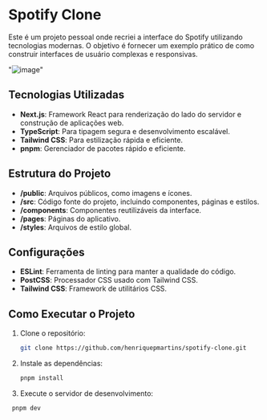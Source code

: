 # Spotify Clone

Este é um projeto pessoal onde recriei a interface do Spotify utilizando tecnologias modernas. O objetivo é fornecer um exemplo prático de como construir interfaces de usuário complexas e responsivas.

"![image](https://github.com/henriquepmartins/spotify-clone/assets/125284120/098e8de2-3e49-4c43-bd65-16783ce21a81)"


## Tecnologias Utilizadas

- **Next.js**: Framework React para renderização do lado do servidor e construção de aplicações web.
- **TypeScript**: Para tipagem segura e desenvolvimento escalável.
- **Tailwind CSS**: Para estilização rápida e eficiente.
- **pnpm**: Gerenciador de pacotes rápido e eficiente.

## Estrutura do Projeto

- **/public**: Arquivos públicos, como imagens e ícones.
- **/src**: Código fonte do projeto, incluindo componentes, páginas e estilos.
- **/components**: Componentes reutilizáveis da interface.
- **/pages**: Páginas do aplicativo.
- **/styles**: Arquivos de estilo global.

## Configurações

- **ESLint**: Ferramenta de linting para manter a qualidade do código.
- **PostCSS**: Processador CSS usado com Tailwind CSS.
- **Tailwind CSS**: Framework de utilitários CSS.

## Como Executar o Projeto

1. Clone o repositório:
   ```sh
   git clone https://github.com/henriquepmartins/spotify-clone.git
   
2. Instale as dependências:
   ```sh
   pnpm install

3. Execute o servidor de desenvolvimento:
  ```sh
   pnpm dev

